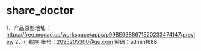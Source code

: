 # share_doctor
1、产品原型地址：https://free.modao.cc/workspace/apps/p99BE9388671520233474147/preview
2、小程序
  账号：2095205300@qq.com
  密码：admin1688
